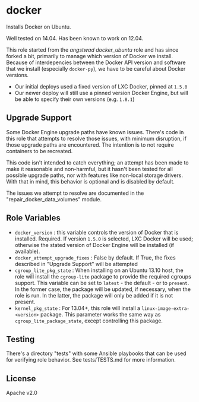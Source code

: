 docker
======

Installs Docker on Ubuntu.

Well tested on 14.04. Has been known to work on 12.04.

This role started from the *angstwad* *docker_ubuntu* role and has since forked a bit, primarily
to manage which version of Docker we install. Because of interdepencies between the Docker API
version and software that we install (especially `docker-py`), we have to be careful about
Docker versions.

  - Our initial deploys used a fixed version of LXC Docker, pinned at `1.5.0`
  - Our newer deploy will still use a pinned version Docker Engine, but will be able to specify
    their own versions (e.g. `1.8.1`)

Upgrade Support
---------------

Some Docker Engine upgrade paths have known issues. There's code in this role that attempts to
resolve those issues, with minimum disruption, if those upgrade paths are encountered. The
intention is to not require containers to be recreated.

This code isn't intended to catch everything; an attempt has been made to make it reasonable and
non-harmful, but it hasn't been tested for all possible upgrade paths, nor with features like
non-local storage drivers. With that in mind, this behavior is optional and is disabled by default.

The issues we attempt to resolve are documented in the "repair_docker_data_volumes" module.


Role Variables
--------------

  - `docker_version` : this variable controls the version of Docker that is installed. Required.
    If version `1.5.0` is selected, LXC Docker will be used; otherwise the stated version of
    Docker Engine will be installed (if available).
  - `docker_attempt_upgrade_fixes` : False by default. If True, the fixes described in "Upgrade
    Support" will be attempted
  - `cgroup_lite_pkg_state` : When installing on an Ubuntu 13.10 host, the role will install the
    `cgroup-lite` package to provide the required cgroups support. This variable can be set to
    `latest` - the default - or to `present`. In the former case, the package will be updated, if
    necessary, when the role is run. In the latter, the package will only be added if it is not
    present.
  - `kernel_pkg_state` : For 13.04+, this role will install a `linux-image-extra-<version>`
    package. This parameter works the same way as `cgroup_lite_package_state`, except controlling
    this package.


Testing
-------

There's a directory "tests" with some Ansible playbooks that can be used for verifying role
behavior. See tests/TESTS.md for more information.

License
-------

Apache v2.0
